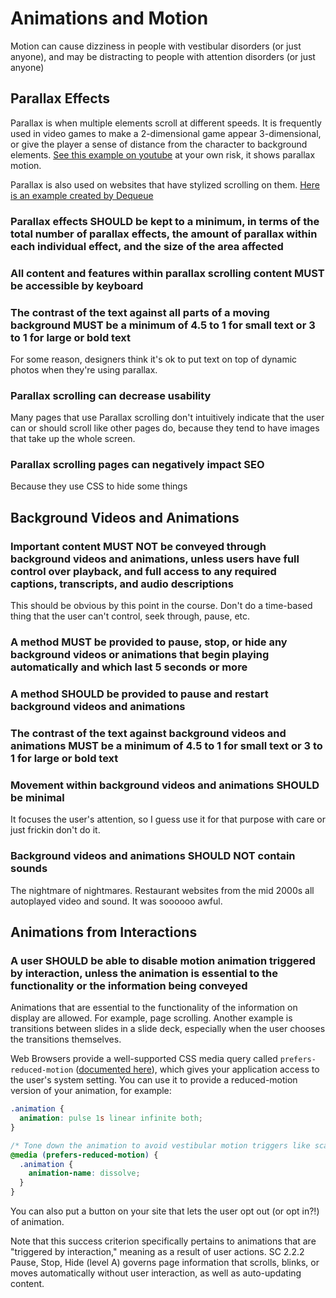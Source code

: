 # Animations and Motion

Motion can cause dizziness in people with vestibular disorders (or just anyone), and may be distracting to people with attention disorders (or just anyone)

## Parallax Effects

Parallax is when multiple elements scroll at different speeds. It is frequently used in video games to make a 2-dimensional game appear 3-dimensional, or give the player a sense of distance from the character to background elements. [See this example on youtube](https://www.youtube.com/watch?v=2z4OTRFuLP8) at your own risk, it shows parallax motion.

Parallax is also used on websites that have stylized scrolling on them. [Here is an example created by Dequeue](https://media.dequeuniversity.com/courses/generic/web-multimedia-animations-and-motion/2.0/en/html/parallax/bad1.html)

### Parallax effects SHOULD be kept to a minimum, in terms of the total number of parallax effects, the amount of parallax within each individual effect, and the size of the area affected

### All content and features within parallax scrolling content MUST be accessible by keyboard

### The contrast of the text against all parts of a moving background MUST be a minimum of 4.5 to 1 for small text or 3 to 1 for large or bold text

For some reason, designers think it's ok to put text on top of dynamic photos when they're using parallax.

### Parallax scrolling can decrease usability

Many pages that use Parallax scrolling don't intuitively indicate that the user can or should scroll like other pages do, because they tend to have images that take up the whole screen.

### Parallax scrolling pages can negatively impact SEO

Because they use CSS to hide some things

## Background Videos and Animations

### Important content MUST NOT be conveyed through background videos and animations, unless users have full control over playback, and full access to any required captions, transcripts, and audio descriptions

This should be obvious by this point in the course. Don't do a time-based thing that the user can't control, seek through, pause, etc.

### A method MUST be provided to pause, stop, or hide any background videos or animations that begin playing automatically and which last 5 seconds or more

### A method SHOULD be provided to pause and restart background videos and animations

### The contrast of the text against background videos and animations MUST be a minimum of 4.5 to 1 for small text or 3 to 1 for large or bold text

### Movement within background videos and animations SHOULD be minimal

It focuses the user's attention, so I guess use it for that purpose with care or just frickin don't do it.

### Background videos and animations SHOULD NOT contain sounds

The nightmare of nightmares. Restaurant websites from the mid 2000s all autoplayed video and sound. It was soooooo awful.

## Animations from Interactions

### A user SHOULD be able to disable motion animation triggered by interaction, unless the animation is essential to the functionality or the information being conveyed

Animations that are essential to the functionality of the information on display are allowed. For example, page scrolling. Another example is transitions between slides in a slide deck, especially when the user chooses the transitions themselves.

Web Browsers provide a well-supported CSS media query called `prefers-reduced-motion` ([documented here](https://developer.mozilla.org/en-US/docs/Web/CSS/@media/prefers-reduced-motion)), which gives your application access to the user's system setting. You can use it to provide a reduced-motion version of your animation, for example:

```css
.animation {
  animation: pulse 1s linear infinite both;
}

/* Tone down the animation to avoid vestibular motion triggers like scaling or panning large objects. */
@media (prefers-reduced-motion) {
  .animation {
    animation-name: dissolve;
  }
}
```

You can also put a button on your site that lets the user opt out (or opt in?!) of animation.

Note that this success criterion specifically pertains to animations that are "triggered by interaction," meaning as a result of user actions. SC 2.2.2 Pause, Stop, Hide (level A) governs page information that scrolls, blinks, or moves automatically without user interaction, as well as auto-updating content. 